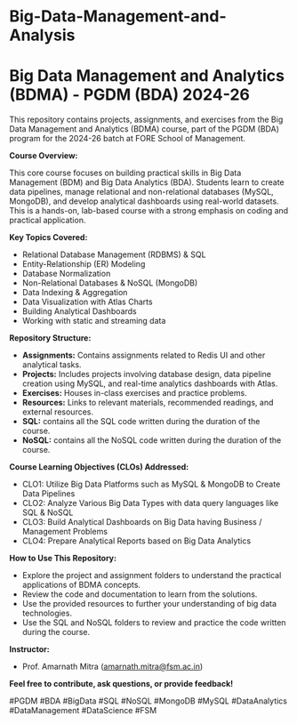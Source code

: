 # Big-Data-Management-and-Analysis
# Big Data Management and Analytics (BDMA) - PGDM (BDA) 2024-26

This repository contains projects, assignments, and exercises from the Big Data Management and Analytics (BDMA) course, part of the PGDM (BDA) program for the 2024-26 batch at FORE School of Management.

**Course Overview:**

This core course focuses on building practical skills in Big Data Management (BDM) and Big Data Analytics (BDA). Students learn to create data pipelines, manage relational and non-relational databases (MySQL, MongoDB), and develop analytical dashboards using real-world datasets. This is a hands-on, lab-based course with a strong emphasis on coding and practical application.

**Key Topics Covered:**

* Relational Database Management (RDBMS) & SQL
* Entity-Relationship (ER) Modeling
* Database Normalization
* Non-Relational Databases & NoSQL (MongoDB)
* Data Indexing & Aggregation
* Data Visualization with Atlas Charts
* Building Analytical Dashboards
* Working with static and streaming data

**Repository Structure:**

* **Assignments:** Contains assignments related to Redis UI and other analytical tasks.
* **Projects:** Includes projects involving database design, data pipeline creation using MySQL, and real-time analytics dashboards with Atlas.
* **Exercises:** Houses in-class exercises and practice problems.
* **Resources:** Links to relevant materials, recommended readings, and external resources.
* **SQL:** contains all the SQL code written during the duration of the course.
* **NoSQL:** contains all the NoSQL code written during the duration of the course.

**Course Learning Objectives (CLOs) Addressed:**

* CLO1: Utilize Big Data Platforms such as MySQL & MongoDB to Create Data Pipelines
* CLO2: Analyze Various Big Data Types with data query languages like SQL & NoSQL
* CLO3: Build Analytical Dashboards on Big Data having Business / Management Problems
* CLO4: Prepare Analytical Reports based on Big Data Analytics

**How to Use This Repository:**

* Explore the project and assignment folders to understand the practical applications of BDMA concepts.
* Review the code and documentation to learn from the solutions.
* Use the provided resources to further your understanding of big data technologies.
* Use the SQL and NoSQL folders to review and practice the code written during the course.

**Instructor:**

* Prof. Amarnath Mitra (amarnath.mitra@fsm.ac.in)

**Feel free to contribute, ask questions, or provide feedback!**

#PGDM #BDA #BigData #SQL #NoSQL #MongoDB #MySQL #DataAnalytics #DataManagement #DataScience #FSM
